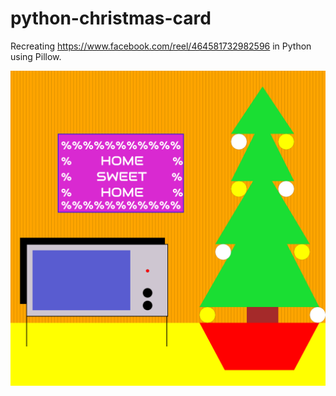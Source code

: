 # python-christmas-card

Recreating https://www.facebook.com/reel/464581732982596 in Python using Pillow.

![](./merry_christmas.gif)